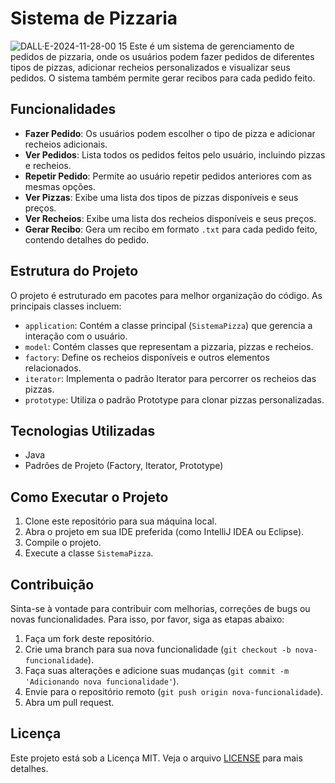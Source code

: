 # Sistema de Pizzaria
![DALL·E-2024-11-28-00 15](https://github.com/user-attachments/assets/939d79d8-0f3f-4f87-ba0e-294628951e3c)
Este é um sistema de gerenciamento de pedidos de pizzaria, onde os usuários podem fazer pedidos de diferentes tipos de pizzas, adicionar recheios personalizados e visualizar seus pedidos. O sistema também permite gerar recibos para cada pedido feito.

## Funcionalidades

- **Fazer Pedido**: Os usuários podem escolher o tipo de pizza e adicionar recheios adicionais.
- **Ver Pedidos**: Lista todos os pedidos feitos pelo usuário, incluindo pizzas e recheios.
- **Repetir Pedido**: Permite ao usuário repetir pedidos anteriores com as mesmas opções.
- **Ver Pizzas**: Exibe uma lista dos tipos de pizzas disponíveis e seus preços.
- **Ver Recheios**: Exibe uma lista dos recheios disponíveis e seus preços.
- **Gerar Recibo**: Gera um recibo em formato `.txt` para cada pedido feito, contendo detalhes do pedido.

## Estrutura do Projeto

O projeto é estruturado em pacotes para melhor organização do código. As principais classes incluem:

- `application`: Contém a classe principal (`SistemaPizza`) que gerencia a interação com o usuário.
- `model`: Contém classes que representam a pizzaria, pizzas e recheios.
- `factory`: Define os recheios disponíveis e outros elementos relacionados.
- `iterator`: Implementa o padrão Iterator para percorrer os recheios das pizzas.
- `prototype`: Utiliza o padrão Prototype para clonar pizzas personalizadas.

## Tecnologias Utilizadas

- Java
- Padrões de Projeto (Factory, Iterator, Prototype)

## Como Executar o Projeto

1. Clone este repositório para sua máquina local.
2. Abra o projeto em sua IDE preferida (como IntelliJ IDEA ou Eclipse).
3. Compile o projeto.
4. Execute a classe `SistemaPizza`.

## Contribuição

Sinta-se à vontade para contribuir com melhorias, correções de bugs ou novas funcionalidades. Para isso, por favor, siga as etapas abaixo:

1. Faça um fork deste repositório.
2. Crie uma branch para sua nova funcionalidade (`git checkout -b nova-funcionalidade`).
3. Faça suas alterações e adicione suas mudanças (`git commit -m 'Adicionando nova funcionalidade'`).
4. Envie para o repositório remoto (`git push origin nova-funcionalidade`).
5. Abra um pull request.

## Licença

Este projeto está sob a Licença MIT. Veja o arquivo [LICENSE](LICENSE) para mais detalhes.

